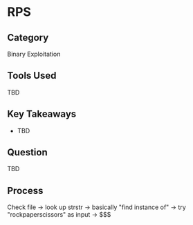 # RPS

## Category

Binary Exploitation

## Tools Used

TBD

## Key Takeaways

- TBD

## Question

TBD

## Process

Check file -> look up strstr -> basically "find instance of" -> try "rockpaperscissors" as input -> $$$
